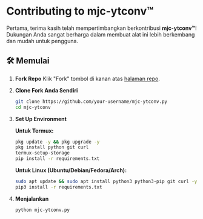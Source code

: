 # Contributing to mjc-ytconv™

Pertama, terima kasih telah mempertimbangkan berkontribusi **mjc-ytconv™**! Dukungan Anda sangat berharga dalam membuat alat ini lebih berkembang dan mudah untuk pengguna.

## 🛠️ Memulai

1.  **Fork Repo** Klik "Fork" tombol di kanan atas [halaman repo](https://github.com/mjoeyx/mjc-ytconv).

2.  **Clone Fork Anda Sendiri**
    ```bash
    git clone https://github.com/your-username/mjc-ytconv.py
    cd mjc-ytconv
    ```

3.  **Set Up Environment**

    **Untuk Termux:**

    ```bash
    pkg update -y && pkg upgrade -y
    pkg install python git curl
    termux-setup-storage
    pip install -r requirements.txt
    ```

    **Untuk Linux (Ubuntu/Debian/Fedora/Arch):**

    ```bash
    sudo apt update && sudo apt install python3 python3-pip git curl -y
    pip3 install -r requirements.txt
    ```

4.  **Menjalankan**

    ```bash
    python mjc-ytconv.py
    ```